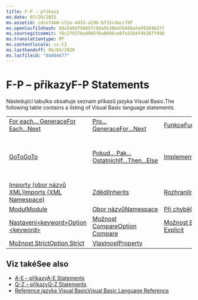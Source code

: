 ```yaml
---
title: F-P – příkazy
ms.date: 07/20/2015
ms.assetid: cdce7ab0-c52e-4d33-a29b-bf32cdacc79f
ms.openlocfilehash: 0da540df9485fcb9a5b386d76488a5e99264b377
ms.sourcegitcommit: f8c270376ed905f6a8896ce0fe25b4f4b38ff498
ms.translationtype: MT
ms.contentlocale: cs-CZ
ms.lasthandoff: 06/04/2020
ms.locfileid: "84404677"
---
```

# <a name="f-p-statements"></a><span data-ttu-id="94a53-102">F-P – příkazy</span><span class="sxs-lookup"><span data-stu-id="94a53-102">F-P Statements</span></span>
<span data-ttu-id="94a53-103">Následující tabulka obsahuje seznam příkazů jazyka Visual Basic.</span><span class="sxs-lookup"><span data-stu-id="94a53-103">The following table contains a listing of Visual Basic language statements.</span></span>  
  
|||||  
|---|---|---|---|  
|[<span data-ttu-id="94a53-104">For each... Generace</span><span class="sxs-lookup"><span data-stu-id="94a53-104">For Each...Next</span></span>](for-each-next-statement.md)|[<span data-ttu-id="94a53-105">Pro... Generace</span><span class="sxs-lookup"><span data-stu-id="94a53-105">For...Next</span></span>](for-next-statement.md)|[<span data-ttu-id="94a53-106">Funkce</span><span class="sxs-lookup"><span data-stu-id="94a53-106">Function</span></span>](function-statement.md)|[<span data-ttu-id="94a53-107">Čtěte</span><span class="sxs-lookup"><span data-stu-id="94a53-107">Get</span></span>](get-statement.md)|  
|[<span data-ttu-id="94a53-108">GoTo</span><span class="sxs-lookup"><span data-stu-id="94a53-108">GoTo</span></span>](goto-statement.md)|[<span data-ttu-id="94a53-109">Pokud... Pak... Ostatních</span><span class="sxs-lookup"><span data-stu-id="94a53-109">If...Then...Else</span></span>](if-then-else-statement.md)|[<span data-ttu-id="94a53-110">Implementuje</span><span class="sxs-lookup"><span data-stu-id="94a53-110">Implements</span></span>](implements-statement.md)|[<span data-ttu-id="94a53-111">Importy (obor názvů a typ .NET)</span><span class="sxs-lookup"><span data-stu-id="94a53-111">Imports (.NET Namespace and Type)</span></span>](imports-statement-net-namespace-and-type.md)|  
|[<span data-ttu-id="94a53-112">Importy (obor názvů XML)</span><span class="sxs-lookup"><span data-stu-id="94a53-112">Imports (XML Namespace)</span></span>](imports-statement-xml-namespace.md)|[<span data-ttu-id="94a53-113">Zdědí</span><span class="sxs-lookup"><span data-stu-id="94a53-113">Inherits</span></span>](inherits-statement.md)|[<span data-ttu-id="94a53-114">Rozhraní</span><span class="sxs-lookup"><span data-stu-id="94a53-114">Interface</span></span>](interface-statement.md)|[<span data-ttu-id="94a53-115">Středně</span><span class="sxs-lookup"><span data-stu-id="94a53-115">Mid</span></span>](mid-statement.md)|  
|[<span data-ttu-id="94a53-116">Modul</span><span class="sxs-lookup"><span data-stu-id="94a53-116">Module</span></span>](module-statement.md)|[<span data-ttu-id="94a53-117">Obor názvů</span><span class="sxs-lookup"><span data-stu-id="94a53-117">Namespace</span></span>](namespace-statement.md)|[<span data-ttu-id="94a53-118">Při chybě</span><span class="sxs-lookup"><span data-stu-id="94a53-118">On Error</span></span>](on-error-statement.md)|[<span data-ttu-id="94a53-119">Operátor</span><span class="sxs-lookup"><span data-stu-id="94a53-119">Operator</span></span>](operator-statement.md)|  
|[<span data-ttu-id="94a53-120">Nastavení\<keyword></span><span class="sxs-lookup"><span data-stu-id="94a53-120">Option \<keyword></span></span>](option-keyword-statement.md)|[<span data-ttu-id="94a53-121">Možnost Compare</span><span class="sxs-lookup"><span data-stu-id="94a53-121">Option Compare</span></span>](option-compare-statement.md)|[<span data-ttu-id="94a53-122">Možnost Explicit</span><span class="sxs-lookup"><span data-stu-id="94a53-122">Option Explicit</span></span>](option-explicit-statement.md)|[<span data-ttu-id="94a53-123">Odvoditelné možnosti</span><span class="sxs-lookup"><span data-stu-id="94a53-123">Option Infer</span></span>](option-infer-statement.md)|  
|[<span data-ttu-id="94a53-124">Možnost Strict</span><span class="sxs-lookup"><span data-stu-id="94a53-124">Option Strict</span></span>](option-strict-statement.md)|[<span data-ttu-id="94a53-125">Vlastnost</span><span class="sxs-lookup"><span data-stu-id="94a53-125">Property</span></span>](property-statement.md)|||  
  
## <a name="see-also"></a><span data-ttu-id="94a53-126">Viz také</span><span class="sxs-lookup"><span data-stu-id="94a53-126">See also</span></span>

- [<span data-ttu-id="94a53-127">A-E – příkazy</span><span class="sxs-lookup"><span data-stu-id="94a53-127">A-E Statements</span></span>](a-e-statements.md)
- [<span data-ttu-id="94a53-128">Q-Z – příkazy</span><span class="sxs-lookup"><span data-stu-id="94a53-128">Q-Z Statements</span></span>](q-z-statements.md)
- [<span data-ttu-id="94a53-129">Reference jazyka Visual Basic</span><span class="sxs-lookup"><span data-stu-id="94a53-129">Visual Basic Language Reference</span></span>](../index.md)
